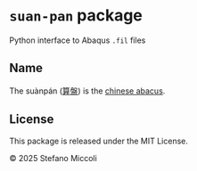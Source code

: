 <!--
SPDX-FileCopyrightText: 2025 Stefano Miccoli <stefano.miccoli@polimi.it>

SPDX-License-Identifier: MIT
-->

# `suan-pan` package

Python interface to Abaqus `.fil` files

## Name

The suànpán ([算盤](https://en.wiktionary.org/wiki/算盤)) is the [chinese abacus](https://en.wikipedia.org/wiki/Suanpan).

## License

This package is released under the MIT License.

© 2025 Stefano Miccoli
